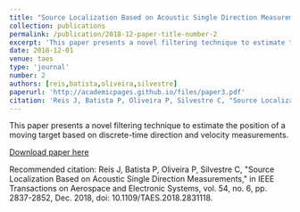 ```yaml
---
title: "Source Localization Based on Acoustic Single Direction Measurements"
collection: publications
permalink: /publication/2018-12-paper-title-number-2
excerpt: 'This paper presents a novel filtering technique to estimate the position of a moving target based on discrete-time direction and velocity measurements.'
date: 2018-12-01
venue: taes
type: 'journal'
number: 2
authors: [reis,batista,oliveira,silvestre]
paperurl: 'http://academicpages.github.io/files/paper3.pdf'
citation: 'Reis J, Batista P, Oliveira P, Silvestre C, "Source Localization Based on Acoustic Single Direction Measurements," in IEEE Transactions on Aerospace and Electronic Systems, vol. 54, no. 6, pp. 2837-2852, Dec. 2018, doi: 10.1109/TAES.2018.2831118.'
---
```

This paper presents a novel filtering technique to estimate the position of a moving target based on discrete-time direction and velocity measurements.

[Download paper here](http://academicpages.github.io/files/paper3.pdf)

Recommended citation: Reis J, Batista P, Oliveira P, Silvestre C, "Source Localization Based on Acoustic Single Direction Measurements," in IEEE Transactions on Aerospace and Electronic Systems, vol. 54, no. 6, pp. 2837-2852, Dec. 2018, doi: 10.1109/TAES.2018.2831118.

